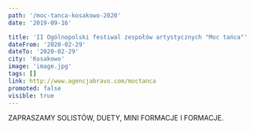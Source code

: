 ```yaml
---
path: '/moc-tanca-kosakowo-2020'
date: '2019-09-16'

title: 'II Ogólnopolski festiwal zespołów artystycznych "Moc tańca"'
dateFrom: '2020-02-29'
dateTo: '2020-02-29'
city: 'Kosakowo'
image: 'image.jpg'
tags: []
link: http://www.agencjabravo.com/moctanca
promoted: false
visible: true
---
```

ZAPRASZAMY SOLISTÓW, DUETY, MINI FORMACJE I FORMACJE.


